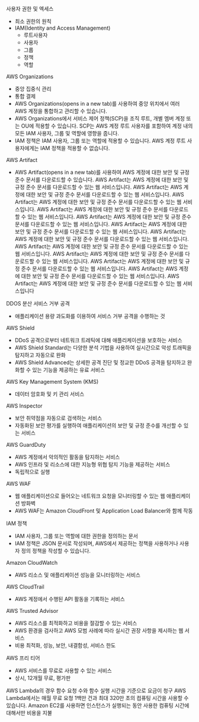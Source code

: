 
사용자 권한 및 엑세스
  - 최소 권한의 원칙
  - IAM(Identity and Access Management)
    - 루트사용자
    - 사용자
    - 그룹
    - 정책
    - 역할

AWS Organizations
  - 중앙 집중식 관리 
  - 통합 결제
  -  AWS Organizations(opens in a new tab)를 사용하여 중앙 위치에서 여러 AWS 계정을 통합하고 관리할 수 있습니다.
  - AWS Organizations에서 서비스 제어 정책(SCP)을 조직 루트, 개별 멤버 계정 또는 OU에 적용할 수 있습니다. SCP는 AWS 계정 루트 사용자를 포함하여 계정 내의 모든 IAM 사용자, 그룹 및 역할에 영향을 줍니다.
  - IAM 정책은 IAM 사용자, 그룹 또는 역할에 적용할 수 있습니다. AWS 계정 루트 사용자에게는 IAM 정책을 적용할 수 없습니다.

AWS Artifact
  - AWS Artifact(opens in a new tab)를 사용하여 AWS 계정에 대한 보안 및 규정 준수 문서를 다운로드할 수 있습니다. AWS Artifact는 AWS 계정에 대한 보안 및 규정 준수 문서를 다운로드할 수 있는 웹 서비스입니다. AWS Artifact는 AWS 계정에 대한 보안 및 규정 준수 문서를 다운로드할 수 있는 웹 서비스입니다. AWS Artifact는 AWS 계정에 대한 보안 및 규정 준수 문서를 다운로드할 수 있는 웹 서비스입니다. AWS Artifact는 AWS 계정에 대한 보안 및 규정 준수 문서를 다운로드할 수 있는 웹 서비스입니다. AWS Artifact는 AWS 계정에 대한 보안 및 규정 준수 문서를 다운로드할 수 있는 웹 서비스입니다. AWS Artifact는 AWS 계정에 대한 보안 및 규정 준수 문서를 다운로드할 수 있는 웹 서비스입니다. AWS Artifact는 AWS 계정에 대한 보안 및 규정 준수 문서를 다운로드할 수 있는 웹 서비스입니다. AWS Artifact는 AWS 계정에 대한 보안 및 규정 준수 문서를 다운로드할 수 있는 웹 서비스입니다. AWS Artifact는 AWS 계정에 대한 보안 및 규정 준수 문서를 다운로드할 수 있는 웹 서비스입니다. AWS Artifact는 AWS 계정에 대한 보안 및 규정 준수 문서를 다운로드할 수 있는 웹 서비스입니다. AWS Artifact는 AWS 계정에 대한 보안 및 규정 준수 문서를 다운로드할 수 있는 웹 서비스입니다. AWS Artifact는 AWS 계정에 대한 보안 및 규정 준수 문서를 다운로드할 수 있는 웹 서비스입니다

DDOS 분산 서비스 거부 공격
  - 애플리케이션 용량 과도화를 이용하여 서비스 거부 공격을 수행하는 것

AWS Shield
  - DDoS 공격으로부터 네트워크 트레틱에 대해 애플리케이션을 보호하는 서비스
  - AWS Shield Standard는 다양한 분석 기법을 사용하여 실시간으로 악성 트래픽을 탐지하고 자동으로 완화
  - AWS Shield Advanced는 상세한 공격 진단 및 정교한 DDoS 공격을 탐지하고 완화할 수 있는 기능을 제공하는 유료 서비스

AWS Key Management System (KMS)
  - 데이터 암호화 및 키 관리 서비스

AWS Inspector
  - 보안 취약점을 자동으로 검색하는 서비스
  - 자동화된 보안 평가를 실행하여 애플리케이션의 보안 및 규정 준수를 개선할 수 있는 서비스

AWS GuardDuty 
  - AWS 계정에서 악의적인 활동을 탐지하는 서비스
  - AWS 인프라 및 리소스에 대한 지능형 위협 탐지 기능을 제공하는 서비스
  - 독립적으로 실행

AWS WAF
  - 웹 애플리케이션으로 들어오는 네트워크 요청을 모니터링할 수 있는 웹 애플리케이션 방화벽
  - AWS WAF는 Amazon CloudFront 및 Application Load Balancer와 함께 작동

IAM 정책
  - IAM 사용자, 그룹 또는 역할에 대한 권한을 정의하는 문서
  - IAM 정책은 JSON 문서로 작성되며, AWS에서 제공하는 정책을 사용하거나 사용자 정의 정책을 작성할 수 있습니다.

Amazon CloudWatch
  - AWS 리소스 및 애플리케이션 성능을 모니터링하는 서비스

AWS CloudTrail
  - AWS 계정에서 수행된 API 활동을 기록하는 서비스

AWS Trusted Advisor
  - AWS 리소스를 최적화하고 비용을 절감할 수 있는 서비스
  - AWS 환경을 검사하고 AWS 모범 사례에 따라 실시간 권장 사항을 제시하는 웹 서비스
  - 비용 최적화, 성능, 보안, 내결함성, 서비스 한도

AWS 프리 티어
  - AWS 서비스를 무료로 사용할 수 있는 서비스
  - 상시, 12개월 무료, 평가판

AWS Lambda의 경우 함수 요청 수와 함수 실행 시간을 기준으로 요금이 청구
AWS Lambda에서는 매월 무료 요청 1백만 건과 최대 320만 초의 컴퓨팅 시간을 사용할 수 있습니다.
Amazon EC2를 사용하면 인스턴스가 실행되는 동안 사용한 컴퓨팅 시간에 대해서만 비용을 지불

















